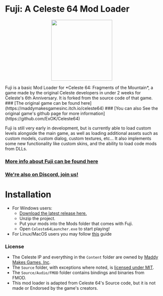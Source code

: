 # Fuji: A Celeste 64 Mod Loader
<p align="center">
    <img src="fuji.png" width="200">
</p>
Fuji is a basic Mod Loader for *Celeste 64: Fragments of the Mountain*, a game made by the original Celeste developers in under 2 weeks for Celeste's 6th Anniversary. It is forked from the source code of that game.
### [The original game can be found here](https://maddymakesgamesinc.itch.io/celeste64)
### [You can also See the original game's github page for more information](https://github.com/ExOK/Celeste64)

Fuji is still very early in development, but is currently able to load custom levels alongside the main game, as well as loading additional assets such as custom models, custom dialog, custom textures, etc...
It also implements some new functionality like custom skins, and the ability to load code mods from DLLs.

### [More info about Fuji can be found here](https://fujiapi.github.io/)
### [We're also on Discord, join us!](https://discord.gg/9NJcbSyuae)

# Installation
- For Windows users:
    - [Download the latest release here.](https://github.com/jasminegamedev/Fuji/releases/latest)
    - Unzip the project.
    - Put your mods into the Mods folder that comes with Fuji.
    - Open `Celeste64Launcher.exe` to start playing!
- For Linux/MacOS users you may follow [this](https://github.com/FujiAPI/Fuji/blob/main/SETUP.md) guide

### License
 - The Celeste IP and everything in the `Content` folder are owned by [Maddy Makes Games, Inc](https://www.maddymakesgames.com/).
 - The `Source` folder, with exceptions where noted, is [licensed under MIT](Source/License.txt).
 - The `Source/Audio/FMOD` folder contains bindings and binaries from FMOD.
 - This mod loader is adapted from Celeste 64's Source code, but it is not made or Endorsed by the game's creators. 
